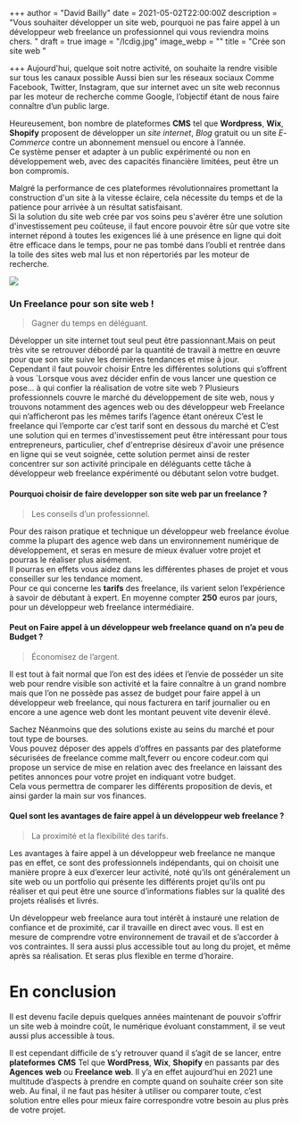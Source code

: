 +++
author = "David Bailly"
date = 2021-05-02T22:00:00Z
description = "Vous souhaiter développer un site web, pourquoi ne pas faire appel à un développeur web freelance un professionnel qui vous reviendra moins chers. "
draft = true
image = "/lcdig.jpg"
image_webp = ""
title = "Crée son site web "

+++
Aujourd'hui, quelque soit notre activité, on souhaite la rendre visible sur tous les canaux possible Aussi bien sur les réseaux sociaux Comme Facebook, Twitter, Instagram, que sur internet avec un site web reconnus par les moteur de recherche comme Google, l’objectif étant de nous faire connaître d’un public large.

Heureusement, bon nombre de plateformes **CMS** tel que **Wordpress**, **Wix**, **Shopify** proposent de développer un _site_ _internet_, _Blog_ gratuit ou un site _E_- _Commerce_ contre un abonnement mensuel ou encore à l’année.   
Ce système penser et adapter à un public expérimenté ou non en développement web, avec des capacités financière limitées, peut être un bon compromis.

Malgré la performance de ces plateformes révolutionnaires promettant la construction d'un site à la vitesse éclaire, cela nécessite du temps et de la patience pour arrivée à un résultat satisfaisant.  
Si la solution du site web crée par vos soins peu s'avérer être une solution d'investissement peu coûteuse, il faut encore pouvoir être sûr que votre site internet répond à toutes les exigences lié à une présence en ligne qui doit être efficace dans le temps, pour ne pas tombé dans l’oubli et rentrée dans la toile des sites web mal lus et non répertoriés par les moteur de recherche. 

![](/images/7fc1bfc9-b3e6-45ee-9ea9-bc293b9cd1dc.jpeg)

### Un Freelance pour son site web !

> Gagner du temps en déléguant.

Développer un site internet tout seul peut être passionnant.Mais on peut très vite se retrouver débordé par la quantité de travail à mettre en œuvre pour que son site suive les dernières tendances et mise à jour.  
Cependant il faut pouvoir choisir Entre les différentes solutions qui s’offrent à vous ´Lorsque vous avez décider enfin de vous lancer une question ce pose... à qui confier la réalisation de votre site web ? Plusieurs professionnels couvre le marché du développement de site web, nous y trouvons notamment des agences web ou des développeur web Freelance qui n’afficheront pas les mêmes tarifs l’agence étant onéreux C’est le freelance qui l’emporte car c’est tarif sont en dessous du marché et C’est une solution qui en termes d'investissement peut être intéressant pour tous entrepreneurs, particulier, chef d'entreprise désireux d'avoir une présence en ligne qui se veut soignée, cette solution permet ainsi de rester concentrer sur son activité principale en déléguants cette tâche  à développeur web freelance expérimenté ou débutant selon votre budget.

#### **Pourquoi choisir de faire developper son site web par un freelance  ?**

> Les conseils d’un professionnel.

Pour des raison pratique et technique un développeur web freelance évolue comme la plupart des agence web dans un environnement numérique de développement, et seras en mesure de mieux évaluer votre projet et pourras le réaliser plus aisément.  
Il pourras en effets vous aidez dans les différentes phases de projet et vous conseiller sur les tendance moment.  
Pour ce qui concerne les **tarifs** des freelance, ils varient selon l’expérience à savoir de débutant à expert. En moyenne compter **250** euros par jours, pour un développeur web freelance intermédiaire.

#### **Peut on Faire appel à un développeur web freelance quand on n’a peu de Budget ?**

> Économisez de l’argent.

Il est tout à fait normal que l’on est des idées et l’envie de posséder un site web pour rendre visible son activité et la faire connaître à un grand nombre mais que l’on ne possède pas assez de budget pour faire appel à un développeur web freelance, qui nous facturera en tarif journalier ou en encore a une agence web dont les montant peuvent vite devenir élevé.

Sachez Néanmoins que des solutions existe au seins du marché et pour tout type de bourses.  
Vous pouvez déposer des appels d’offres en passants par des plateforme sécurisées de freelance comme malt,feverr ou encore codeur.com qui propose un service de mise en relation avec des freelance en laissant des petites annonces pour votre projet en indiquant votre budget.  
Cela vous permettra de comparer les différents proposition de devis, et ainsi garder la main sur vos finances.

#### **Quel sont les avantages de faire appel à un développeur web freelance ?**

> La proximité et la flexibilité des tarifs.

Les avantages à faire appel à un développeur web freelance ne manque pas en effet, ce sont des professionnels indépendants, qui on choisit une manière propre à eux d’exercer leur activité, noté qu’ils ont généralement un site web ou un portfolio qui présente les différents projet qu’ils ont pu réaliser et qui peut être une source d’informations fiables sur la qualité des projets réalisés et livrés.

Un développeur web freelance aura tout intérêt à instauré une relation de confiance et de proximité, car il travaille en direct avec vous. Il est en mesure de comprendre votre environnement de travail et de s’accorder à vos contraintes. Il sera aussi plus accessible tout au long du projet, et même après sa réalisation. Et seras plus flexible en terme d’horaire.

# En conclusion

Il est devenu facile depuis quelques années maintenant de pouvoir s’offrir un site web à moindre coût, le numérique évoluant constamment, il se veut aussi plus accessible à tous.

Il est cependant difficile de s’y retrouver quand il s’agit de se lancer, entre **plateformes** **CMS** Tel que **WordPress**, **Wix**, **Shopify** en passants par des **Agences** **web** ou **Freelance** **web**. Il y’a en effet aujourd’hui en 2021 une multitude d’aspects à prendre en compte quand on souhaite créer son site web. Au final, il ne faut pas hésiter à utiliser ou comparer toute, c’est solution entre elles pour mieux faire correspondre votre besoin au plus près de votre projet.